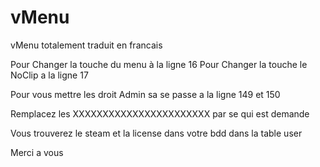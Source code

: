 # vMenu
vMenu totalement traduit en francais

Pour Changer la touche du menu à la ligne 16
Pour Changer la touche le NoClip a la ligne 17

Pour vous mettre les droit Admin sa se passe a la ligne 149 et 150 

Remplacez les XXXXXXXXXXXXXXXXXXXXXXX par se qui est demande 

Vous trouverez le steam et la license dans votre bdd dans la table user 


Merci a vous 
